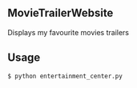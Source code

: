 ## MovieTrailerWebsite
Displays my favourite movies trailers

## Usage
```
$ python entertainment_center.py
```
